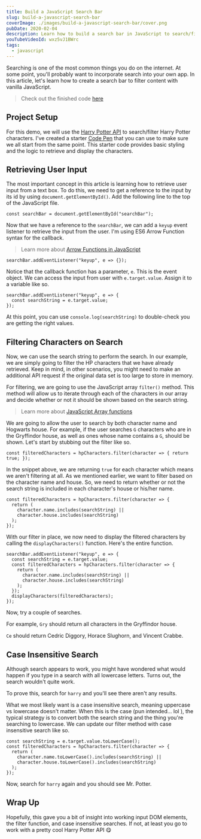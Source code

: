 ```yaml
---
title: Build a JavaScript Search Bar
slug: build-a-javascript-search-bar
coverImage: ./images/build-a-javascript-search-bar/cover.png
pubDate: 2020-02-04
description: Learn how to build a search bar in JavaScript to search/filter through data.
youTubeVideoId: wxz5vJ1BWrc
tags:
  - javascript
---
```


Searching is one of the most common things you do on the internet. At some point, you'll probably want to incorporate search into your own app. In this article, let's learn how to create a search bar to filter content with vanilla JavaScript.

> Check out the finished code [here](https://codepen.io/jamesqquick/pen/XWJxBQv)

## Project Setup

For this demo, we will use the [Harry Potter API](http://hp-api.herokuapp.com/api/characters) to search/filter Harry Potter characters. I've created a starter [Code Pen](https://codepen.io/jamesqquick/pen/bGNXYxx) that you can use to make sure we all start from the same point. This starter code provides basic styling and the logic to retrieve and display the characters.

## Retrieving User Input

The most important concept in this article is learning how to retrieve user input from a text box. To do this, we need to get a reference to the input by its id by using `document.getElementById()`. Add the following line to the top of the JavaScript file.

    const searchBar = document.getElementById("searchBar");

Now that we have a reference to the `searchBar`, we can add a `keyup` event listener to retrieve the input from the user. I'm using ES6 Arrow Function syntax for the callback.

> Learn more about [Arrow Functions in JavaScript](https://www.youtube.com/watch?v=prG68DQobbw&t=265s)

    searchBar.addEventListener("keyup", e => {});

Notice that the callback function has a parameter, `e`. This is the event object. We can access the input from user with `e.target.value`. Assign it to a variable like so.

    searchBar.addEventListener("keyup", e => {
      const searchString = e.target.value;
    });

At this point, you can use `console.log(searchString)` to double-check you are getting the right values.

## Filtering Characters on Search

Now, we can use the search string to perform the search. In our example, we are simply going to filter the HP characters that we have already retrieved. Keep in mind, in other scenarios, you might need to make an additional API request if the original data set is too large to store in memory.

For filtering, we are going to use the JavaScript array `filter()` method. This method will allow us to iterate through each of the characters in our array and decide whether or not it should be shown based on the search string.

> Learn more about [JavaScript Array functions](https://www.youtube.com/watch?v=ALYH5XOvMwI&t=6s)

We are going to allow the user to search by both character name and Hogwarts house. For example, if the user searches `G` characters who are in the Gryffindor house, as well as ones whose name contains a `G`, should be shown. Let's start by stubbing out the filter like so.

    const filteredCharacters = hpCharacters.filter(character => { return true; });

In the snippet above, we are returning `true` for each character which means we aren't filtering at all. As we mentioned earlier, we want to filter based on the character name and house. So, we need to return whether or not the search string is included in each character's house or his/her name.

    const filteredCharacters = hpCharacters.filter(character => {
      return (
        character.name.includes(searchString) ||
        character.house.includes(searchString)
      );
    });

With our filter in place, we now need to display the filtered characters by calling the `displayCharacters()` function. Here's the entire function.

    searchBar.addEventListener("keyup", e => {
      const searchString = e.target.value;
      const filteredCharacters = hpCharacters.filter(character => {
        return (
          character.name.includes(searchString) ||
          character.house.includes(searchString)
        );
      });
      displayCharacters(filteredCharacters);
    });

Now, try a couple of searches.

For example, `Gry` should return all characters in the Gryffindor house.

`Ce` should return Cedric Diggory, Horace Slughorn, and Vincent Crabbe.

## Case Insensitive Search

Although search appears to work, you might have wondered what would happen if you type in a search with all lowercase letters. Turns out, the search wouldn't quite work.

To prove this, search for `harry` and you'll see there aren't any results.

What we most likely want is a case insensitive search, meaning uppercase vs lowercase doesn't matter. When this is the case (pun intended... lol ), the typical strategy is to convert both the search string and the thing you're searching to lowercase. We can update our filter method with case insensitive search like so.

    const searchString = e.target.value.toLowerCase();
    const filteredCharacters = hpCharacters.filter(character => {
      return (
        character.name.toLowerCase().includes(searchString) ||
        character.house.toLowerCase().includes(searchString)
      );
    });

Now, search for `harry` again and you should see Mr. Potter.

## Wrap Up

Hopefully, this gave you a bit of insight into working input DOM elements, the filter function, and case insensitive searches. If not, at least you go to work with a pretty cool Harry Potter API 😋
